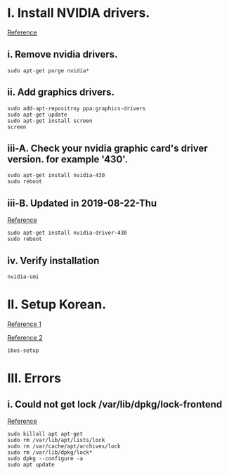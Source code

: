 # I. Install NVIDIA drivers.
[Reference](https://www.mvps.net/docs/install-nvidia-drivers-ubuntu-18-04-lts-bionic-beaver-linux/)
## i. Remove nvidia drivers.
```
sudo apt-get purge nvidia*
```
## ii. Add graphics drivers.
```
sudo add-apt-repositroy ppa:graphics-drivers
sudo apt-get update
sudo apt-get install screen
screen
```
## iii-A. Check your nvidia graphic card's driver version. for example '430'.
```
sudo apt-get install nvidia-430
sudo reboot
```
## iii-B. Updated in 2019-08-22-Thu
[Reference](https://askubuntu.com/questions/951046/unable-to-install-nvidia-drivers-unable-to-locate-package)
```
sudo apt-get install nvidia-driver-430
sudo reboot
```
## iv. Verify installation
```
nvidia-smi
```

# II. Setup Korean.
[Reference 1](https://gabii.tistory.com/entry/Ubuntu-1804-LTS-%ED%95%9C%EA%B8%80-%EC%84%A4%EC%B9%98-%EB%B0%8F-%EC%84%A4%EC%A0%95)

[Reference 2](https://hiseon.me/linux/ubuntu/ubuntu-initial-setup/)
```
ibus-setup
```
# III. Errors
## i. Could not get lock /var/lib/dpkg/lock-frontend
[Reference](https://kgu0724.tistory.com/71)
```
sudo killall apt apt-get
sudo rm /var/lib/apt/lists/lock
sudo rm /var/cache/apt/archives/lock
sudo rm /var/lib/dpkg/lock*
sudo dpkg --configure -a
sudo apt update
```

